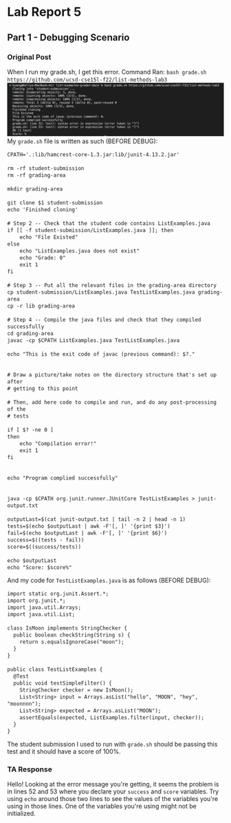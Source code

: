 # Lab Report 5
## Part 1 - Debugging Scenario
### Original Post
When I run my grade.sh, I get this error. 
Command Ran: `bash grade.sh https://github.com/ucsd-cse15l-f22/list-methods-lab3`
![Original bug](lab5Images/bug.png) 
My `grade.sh` file is written as such (BEFORE DEBUG):
```
CPATH='.:lib/hamcrest-core-1.3.jar:lib/junit-4.13.2.jar'

rm -rf student-submission
rm -rf grading-area

mkdir grading-area

git clone $1 student-submission
echo 'Finished cloning'

# Step 2 -- Check that the student code contains ListExamples.java
if [[ -f student-submission/ListExamples.java ]]; then
    echo "File Existed"
else
    echo "ListExamples.java does not exist"
    echo "Grade: 0"
    exit 1
fi

# Step 3 -- Put all the relevant files in the grading-area directory
cp student-submission/ListExamples.java TestListExamples.java grading-area
cp -r lib grading-area

# Step 4 -- Compile the java files and check that they compiled successfully
cd grading-area
javac -cp $CPATH ListExamples.java TestListExamples.java

echo "This is the exit code of javac (previous command): $?."


# Draw a picture/take notes on the directory structure that's set up after
# getting to this point

# Then, add here code to compile and run, and do any post-processing of the
# tests

if [ $? -ne 0 ] 
then
    echo "Compilation error!"
    exit 1
fi


echo "Program complied successfully"


java -cp $CPATH org.junit.runner.JUnitCore TestListExamples > junit-output.txt

outputLast=$(cat junit-output.txt | tail -n 2 | head -n 1)
tests=$(echo $outputLast | awk -F'[, ]' '{print $3}')
fail=$(echo $outputLast | awk -F'[, ]' '{print $6}')
success=$((tests - fail))
score=$((success/tests))

echo $outputLast
echo "Score: $score%"
```

And my code for `TestListExamples.java` is as follows (BEFORE DEBUG):
```
import static org.junit.Assert.*;
import org.junit.*;
import java.util.Arrays;
import java.util.List;

class IsMoon implements StringChecker {
  public boolean checkString(String s) {
    return s.equalsIgnoreCase("moon");
  }
}

public class TestListExamples {
  @Test
  public void testSimpleFilter() {
    StringChecker checker = new IsMoon();
    List<String> input = Arrays.asList("hello", "MOON", "hey", "moonnnn");
    List<String> expected = Arrays.asList("MOON");
    assertEquals(expected, ListExamples.filter(input, checker));
  }
}
```
The student submission I used to run with `grade.sh` should be passing this test and it should have a score of 100%.

### TA Response
Hello! Looking at the error message you're getting, it seems the problem is in lines 52 and 53 where you declare your `success` and `score` variables. Try using `echo` around those two lines to see the values of the variables you're using in those lines. One of the variables you're using might not be initialized.
